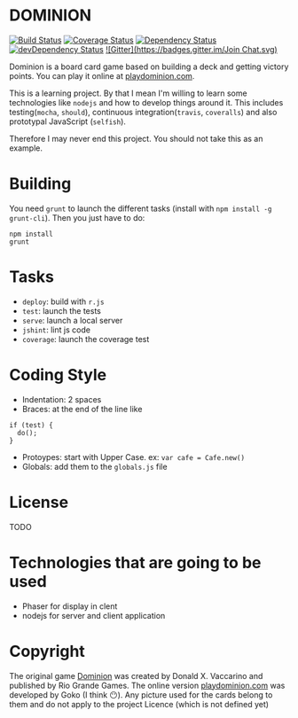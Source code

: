 DOMINION
===
[![Build Status](https://travis-ci.org/posva/dominion.svg?branch=master)](https://travis-ci.org/posva/dominion)
[![Coverage Status](https://img.shields.io/coveralls/posva/dominion.svg)](https://coveralls.io/r/posva/dominion)
[![Dependency Status](https://david-dm.org/posva/dominion.svg)](https://david-dm.org/posva/dominion)
[![devDependency Status](https://david-dm.org/posva/dominion/dev-status.svg)](https://david-dm.org/posva/dominion#info=devDependencies)
[![Gitter](https://badges.gitter.im/Join Chat.svg)](https://gitter.im/posva/dominion?utm_source=badge&utm_medium=badge&utm_campaign=pr-badge)

Dominion is a board card game based on building a deck and getting victory points.
You can play it online at [playdominion.com](http://playdominion.com).

This is a learning project. By that I mean I'm willing to learn some technologies like `nodejs` and how to develop things around it. This includes testing(`mocha`, `should`), continuous integration(`travis`, `coveralls`) and also prototypal JavaScript (`selfish`).

Therefore I may never end this project. You should not take this as an example.

# Building

You need `grunt` to launch the different tasks (install with `npm install -g grunt-cli`).
Then you just have to do:

```
npm install
grunt
```

# Tasks

* `deploy`: build with `r.js`
* `test`: launch the tests
* `serve`: launch a local server
* `jshint`: lint js code
* `coverage`: launch the coverage test

# Coding Style

* Indentation: 2 spaces
* Braces: at the end of the line like
```
if (test) {
  do();
}
```
* Protoypes: start with Upper Case. ex: `var cafe = Cafe.new()`
* Globals: add them to the `globals.js` file

# License

TODO

# Technologies that are going to be used

* Phaser for display in clent
* nodejs for server and client application

# Copyright

The original game [Dominion](http://en.wikipedia.org/wiki/Dominion_(card_game)) was created by Donald X. Vaccarino and published by Rio Grande Games.
The online version [playdominion.com](http://playdominion.com) was developed by Goko (I think :no_mouth:).
Any picture used for the cards belong to them and do not apply to the project Licence (which is not defined yet)

